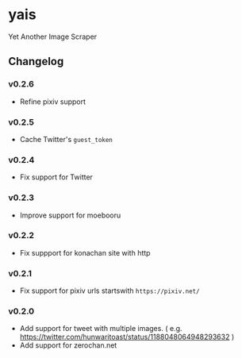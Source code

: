 # yais

Yet Another Image Scraper

## Changelog

### v0.2.6

- Refine pixiv support

### v0.2.5

- Cache Twitter's `guest_token`

### v0.2.4

- Fix support for Twitter

### v0.2.3

- Improve support for moebooru

### v0.2.2

- Fix suppport for konachan site with http

### v0.2.1

- Fix support for pixiv urls startswith `https://pixiv.net/`

### v0.2.0

- Add support for tweet with multiple images. ( e.g. https://twitter.com/hunwaritoast/status/1188048064948293632 )
- Add support for zerochan.net
